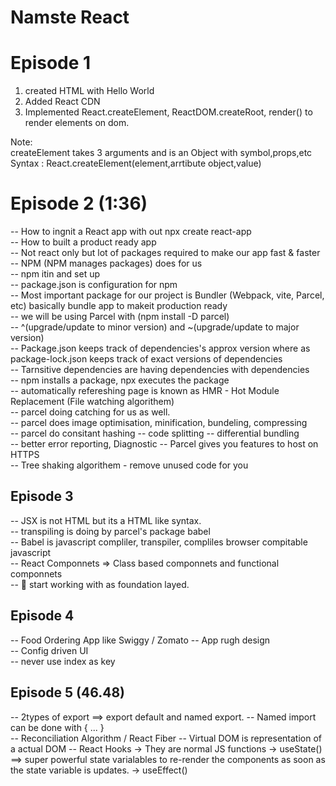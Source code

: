 # Namste React

# Episode 1

1.  created HTML with Hello World
2.  Added React CDN
3.  Implemented React.createElement, ReactDOM.createRoot, render() to render elements on dom.

Note:  
 createElement takes 3 arguments and is an Object with symbol,props,etc  
 Syntax : React.createElement(element,arrtibute object,value)

# Episode 2 (1:36)

-- How to ingnit a React app with out npx create react-app  
-- How to built a product ready app  
-- Not react only but lot of packages required to make our app fast & faster  
-- NPM (NPM manages packages) does for us  
-- npm itin and set up  
-- package.json is configuration for npm  
-- Most important package for our project is Bundler (Webpack, vite, Parcel, etc) basically bundle app to makeit production ready  
-- we will be using Parcel with (npm install -D parcel)  
-- ^(upgrade/update to minor version) and ~(upgrade/update to major version)  
-- Package.json keeps track of dependencies's approx version where as package-lock.json keeps track of exact versions of dependencies  
-- Tarnsitive dependencies are having dependencies with dependencies  
-- npm installs a package, npx executes the package  
-- automatically refereshing page is known as HMR - Hot Module Replacement (File watching algorithem)  
-- parcel doing catching for us as well.  
-- parcel does image optimisation, minification, bundeling, compressing  
-- parcel do consitant hashing
-- code splitting
-- differential bundling  
-- better error reporting, Diagnostic
-- Parcel gives you features to host on HTTPS  
-- Tree shaking algorithem - remove unused code for you

## Episode 3

-- JSX is not HTML but its a HTML like syntax.  
-- transpiling is doing by parcel's package babel  
-- Babel is javascript compliler, transpiler, compliles browser compitable javascript  
-- React Componnets => Class based componnets and functional componnets  
-- 🚀 start working with as foundation layed.

## Episode 4

-- Food Ordering App like Swiggy / Zomato
-- App rugh design  
-- Config driven UI  
-- never use index as key

## Episode 5 (46.48)

-- 2types of export ==> export default and named export.
-- Named import can be done with { ... }  
-- Reconciliation Algorithm / React Fiber
-- Virtual DOM is representation of a actual DOM
-- React Hooks
-> They are normal JS functions
-> useState() ==> super powerful state varialables to re-render the components as soon as the state variable is updates.
-> useEffect()
